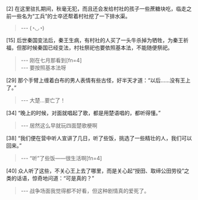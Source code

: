 
[2] 在这里驻扎期间，秋毫无犯，而且还会发给村社的孩子一些蔗糖块吃，临走之前一些名为“工兵”的士卒还帮着村社挖了一下排水渠。
>--- (◔◡◔)<br>

[15] 后世秦国变法后，秦王生病，有村社的人买了一头牛杀掉为牺牲，为秦王祈福，但那时候秦国已经变法，村社祭祀也要依照基本法，不能随便祭祀。
>--- 刚在七月那看到[fn=4]<br>
>--- 要按照基本法呀<br>

[29] 那个手臂上缠着白布的男人表情有些古怪，好半天才道：“以后……没有王上了。”
>--- 大楚…要亡了！<br>

[34] “晚上的时候，对面就唱起了歌，都是用楚语唱的，都听得懂。”
>--- 居然这么早就玩四面楚歌梗啊<br>

[38] “我们便在营中听人宣讲了几日，听了些饭，挑选了一些精壮的人，我们可以回来。”
>--- “听”了些饭——很生活啊[fn=4]<br>

[40] 众人听了这些，不关心王上去了哪里，而是关心起“授田、取缔公田劳役”之类的话语，惊奇地问道：“可是真的？”
>--- 战争场面我觉得都不好看，但这种剧情真的爱死了。<br>
